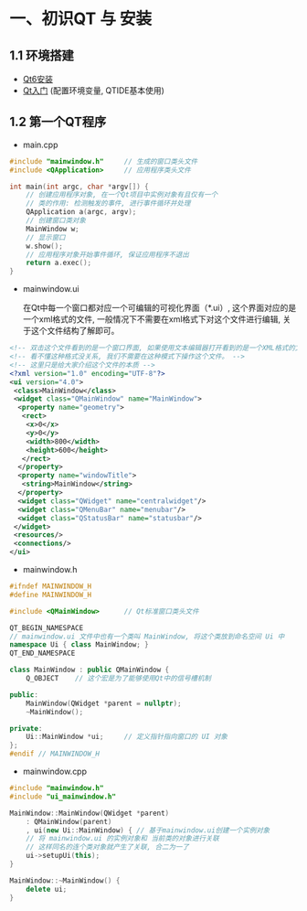 # 一、初识QT 与 安装
## 1.1 环境搭建
- [Qt6安装](https://subingwen.cn/qt/qt6-install/)
- [Qt入门](https://subingwen.cn/qt/qt-primer/) (配置环境变量, QTIDE基本使用)

## 1.2 第一个QT程序
- main.cpp
```C++
#include "mainwindow.h"		// 生成的窗口类头文件
#include <QApplication>		// 应用程序类头文件

int main(int argc, char *argv[]) {
    // 创建应用程序对象, 在一个Qt项目中实例对象有且仅有一个
    // 类的作用: 检测触发的事件, 进行事件循环并处理
    QApplication a(argc, argv);
    // 创建窗口类对象
    MainWindow w;
    // 显示窗口
    w.show();
    // 应用程序对象开始事件循环, 保证应用程序不退出
    return a.exec();
}
```

- mainwindow.ui

	在Qt中每一个窗口都对应一个可编辑的可视化界面（*.ui）, 这个界面对应的是一个xml格式的文件, 一般情况下不需要在xml格式下对这个文件进行编辑, 关于这个文件结构了解即可。

```xml
<!-- 双击这个文件看到的是一个窗口界面, 如果使用文本编辑器打开看到的是一个XML格式的文件 -->
<!-- 看不懂这种格式没关系, 我们不需要在这种模式下操作这个文件。 -->
<!-- 这里只是给大家介绍这个文件的本质 -->
<?xml version="1.0" encoding="UTF-8"?>
<ui version="4.0">
 <class>MainWindow</class>
 <widget class="QMainWindow" name="MainWindow">
  <property name="geometry">
   <rect>
    <x>0</x>
    <y>0</y>
    <width>800</width>
    <height>600</height>
   </rect>
  </property>
  <property name="windowTitle">
   <string>MainWindow</string>
  </property>
  <widget class="QWidget" name="centralwidget"/>
  <widget class="QMenuBar" name="menubar"/>
  <widget class="QStatusBar" name="statusbar"/>
 </widget>
 <resources/>
 <connections/>
</ui>
```

- mainwindow.h

```C++
#ifndef MAINWINDOW_H
#define MAINWINDOW_H

#include <QMainWindow>		// Qt标准窗口类头文件

QT_BEGIN_NAMESPACE
// mainwindow.ui 文件中也有一个类叫 MainWindow, 将这个类放到命名空间 Ui 中
namespace Ui { class MainWindow; }	
QT_END_NAMESPACE

class MainWindow : public QMainWindow {
    Q_OBJECT	// 这个宏是为了能够使用Qt中的信号槽机制

public:
    MainWindow(QWidget *parent = nullptr);
    ~MainWindow();

private:
    Ui::MainWindow *ui;		// 定义指针指向窗口的 UI 对象
};
#endif // MAINWINDOW_H
```

- mainwindow.cpp

```C++
#include "mainwindow.h"
#include "ui_mainwindow.h"

MainWindow::MainWindow(QWidget *parent)
    : QMainWindow(parent)
    , ui(new Ui::MainWindow) { // 基于mainwindow.ui创建一个实例对象
    // 将 mainwindow.ui 的实例对象和 当前类的对象进行关联
    // 这样同名的连个类对象就产生了关联, 合二为一了
    ui->setupUi(this);
}

MainWindow::~MainWindow() {
    delete ui;
}
```
